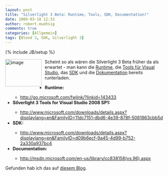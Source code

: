 ```yaml
---
layout: post
title: "Silverlight 3 Beta: Runtime, Tools, SDK, Documentation!"
date: 2009-03-18 12:33
author: robert.muehsig
comments: true
categories: [Allgemein]
tags: [Blend 3, SDK, Silverlight 3]
---
```

{% include JB/setup %}
<p><a href="{{BASE_PATH}}/assets/wp-images/image679.png"><img style="border-bottom: 0px; border-left: 0px; margin: 0px 10px 0px 0px; display: inline; border-top: 0px; border-right: 0px" title="image" border="0" alt="image" align="left" src="{{BASE_PATH}}/assets/wp-images/image-thumb657.png" width="116" height="87" /></a> </p>  <p>Scheint so als wären die Silverlight 3 Beta früher da als erwartet - man kann die <a target="_blank" href="http://go.microsoft.com/fwlink/?linkid=143433">Runtime</a>, die <a target="_blank" href="http://www.microsoft.com/downloads/details.aspx?displaylang=en&amp;FamilyID=11dc7151-dbd6-4e39-878f-5081863cbb5d">Tools für Visual Studio</a>, das <a target="_blank" href="http://www.microsoft.com/downloads/details.aspx?displaylang=en&amp;FamilyID=d09b6ecf-9a45-4d99-b752-2a330a937bc4">SDK</a> und die <a target="_blank" href="http://msdn.microsoft.com/en-us/library/cc838158(vs.96).aspx">Dokumentation</a> bereits runterladen.</p> 
<!--more-->
  <ul>   <li><strong>Runtime:</strong></li>    <ul>     <li><a href="http://go.microsoft.com/fwlink/?linkid=143433">http://go.microsoft.com/fwlink/?linkid=143433</a><strong></strong></li>   </ul>    <li><strong>Silverlight 3 Tools for Visual Studio 2008 SP1:</strong></li>    <ul>     <li><a href="http://www.microsoft.com/downloads/details.aspx?displaylang=en&amp;FamilyID=11dc7151-dbd6-4e39-878f-5081863cbb5d">http://www.microsoft.com/downloads/details.aspx?displaylang=en&amp;FamilyID=11dc7151-dbd6-4e39-878f-5081863cbb5d<strong></strong></a></li>   </ul>    <li><strong>SDK:</strong></li>    <ul>     <li><a href="http://www.microsoft.com/downloads/details.aspx?displaylang=en&amp;FamilyID=d09b6ecf-9a45-4d99-b752-2a330a937bc4">http://www.microsoft.com/downloads/details.aspx?displaylang=en&amp;FamilyID=d09b6ecf-9a45-4d99-b752-2a330a937bc4</a></li>   </ul>    <li><strong>Documentation:</strong></li>    <ul>     <li><a href="http://msdn.microsoft.com/en-us/library/cc838158(vs.96).aspx">http://msdn.microsoft.com/en-us/library/cc838158(vs.96).aspx</a></li>   </ul> </ul>  <p>Gefunden hab ich das auf <a target="_blank" href="http://www.nextbestgeek.com/2009/03/18/silverlight-3-its-here/">diesem Blog</a>.</p>
